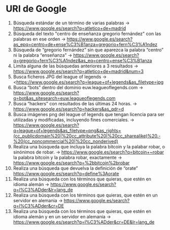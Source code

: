 # URI de Google

1. Búsqueda estándar de un término de varias palabras -> <https://www.google.es/search?q=atletico+de+madrid>
2. Búsqueda del texto "centro de enseñanza gregorio fernández" con las palabras en ese orden -> <https://www.google.es/search?as_epq=centro+de+ense%C3%B1anza+gregorio+fern%C3%A1ndez>
3. Búsqueda de “gregorio fernández” sin que aparezca la palabra “centro” ni la palabra “enseñanza” -> <https://www.google.es/search?q=gregorio+fern%C3%A1ndez&as_eq=centro+ense%C3%B1anza>
4. Limita alguna de las búsquedas anteriores a 3 resultados -> <https://www.google.es/search?q=atletico+de+madrid&num=3>
5. Busca ficheros JPG del league of legends -> <https://www.google.es/search?q=league+of+legends&as_filetype=jpg
6. Busca “bots” dentro del dominio euw.leagueoflegends.com -> <https://www.google.es/search?q=bot&as_sitesearch=euw.leagueoflegends.com>
7. Busca “hackers” con resultados de las últimas 24 horas. -> <https://www.google.es/search?q=hackers&as_qdr=d>
8. Busca imágenes png del league of legends que tengan licencia para ser utilizadas y modificadas, incluyendo fines comerciales. -> <https://www.google.es/search?q=league+of+legends&as_filetype=png&as_rights=(cc_publicdomain%20|%20cc_attribute%20|%20cc_sharealike)%20.-%20(cc_noncommercial%20|%20cc_nonderived)>
9. Realiza una búsqueda que incluya
  la palabra bitcoin y la palabar robar, o sinónimos de robar. -> <https://www.google.es/search?q=bitcoin+~robar>
  la palabra bitcoin y la palabra robar, exactamente -> <https://www.google.es/search?q=%2bbitcoin%2brobar>
10. Realiza una búsqueda que devuelva la definición de “orate” <https://www.google.es/search?q=define%3Aorate>
11. Realiza una búsqueda con los términos que quieras, que estén en idioma alemán -> <https://www.google.es/search?q=l%C3%ADder&lr=lang_de>
12. Realiza una búsqueda con los términos que quieras, que estén en un servidor en alemania -> <https://www.google.es/search?q=l%C3%ADder&cr=DE>
13. Realiza una búsqueda con los términos que quieras, que estén en idioma alemán y en un servidor en alemania -> <https://www.google.es/search?q=l%C3%ADder&cr=DE&lr=lang_de>
